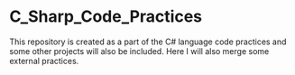 # C_Sharp_Code_Practices
This repository is created as a part of the C# language code practices and some other projects will also be included.
Here I will also merge some external practices.
